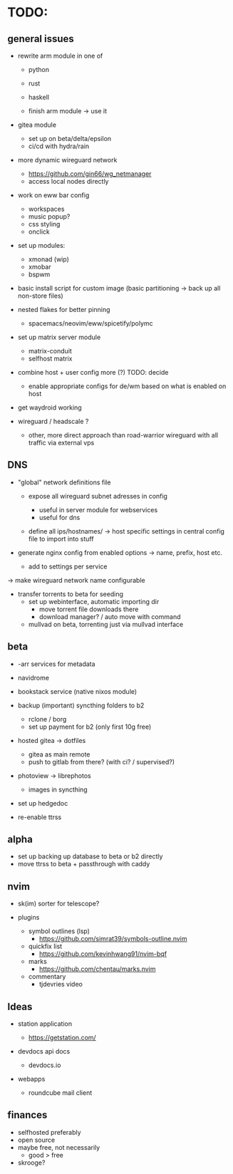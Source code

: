 # TODO:

## general issues

- rewrite arm module in one of 
    - python
    - rust
    - haskell

    - finish arm module -> use it

- gitea module
    - set up on beta/delta/epsilon
    - ci/cd with hydra/rain

- more dynamic wireguard network
    - https://github.com/gin66/wg_netmanager
    - access local nodes directly

- work on eww bar config
    - workspaces
    - music popup?
    - css styling
    - onclick

- set up modules:
    - xmonad (wip)
    - xmobar
    - bspwm

- basic install script for custom image (basic partitioning -> back up all non-store files)

- nested flakes for better pinning
    - spacemacs/neovim/eww/spicetify/polymc

- set up matrix server module
    - matrix-conduit
    - selfhost matrix

- combine host + user config more (?) TODO: decide
    - enable appropriate configs for de/wm based on what is enabled on host

- get waydroid working

- wireguard / headscale ?
    - other, more direct approach than road-warrior wireguard with all traffic via external vps

## DNS

- "global" network definitions file
    - expose all wireguard subnet adresses in config
        - useful in server module for webservices
        - useful for dns

    - define all ips/hostnames/ -> host specific settings in central config file to import into stuff

- generate nginx config from enabled options -> name, prefix, host etc.
    - add to settings per service

-> make wireguard network name configurable

- transfer torrents to beta for seeding
    - set up webinterface, automatic importing dir
        - move torrent file downloads there
        - download manager? / auto move with command
    - mullvad on beta, torrenting just via mullvad interface

## beta

- -arr services for metadata

- navidrome

- bookstack service (native nixos module)

- backup (important) syncthing folders to b2
    - rclone / borg
    - set up payment for b2 (only first 10g free)

- hosted gitea -> dotfiles
    - gitea as main remote
    - push to gitlab from there? (with ci? / supervised?)

- photoview -> librephotos
    - images in syncthing

- set up hedgedoc
- re-enable ttrss

## alpha

- set up backing up database to beta or b2 directly
- move ttrss to beta + passthrough with caddy

## nvim

- sk(im) sorter for telescope?

- plugins
    - symbol outlines (lsp)
        - https://github.com/simrat39/symbols-outline.nvim
    - quickfix list
        - https://github.com/kevinhwang91/nvim-bqf
    - marks 
        - https://github.com/chentau/marks.nvim
    - commentary
        - tjdevries video

## Ideas

- station application
    - https://getstation.com/

- devdocs api docs
    - devdocs.io

- webapps
    - roundcube mail client

## finances

- selfhosted preferably
- open source
- maybe free, not necessarily
    - good > free
- skrooge?
